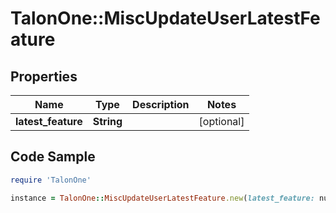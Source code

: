 # TalonOne::MiscUpdateUserLatestFeature

## Properties

Name | Type | Description | Notes
------------ | ------------- | ------------- | -------------
**latest_feature** | **String** |  | [optional] 

## Code Sample

```ruby
require 'TalonOne'

instance = TalonOne::MiscUpdateUserLatestFeature.new(latest_feature: null)
```


